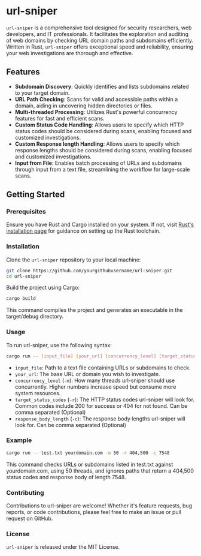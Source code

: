 # url-sniper

`url-sniper` is a comprehensive tool designed for security researchers, web developers, and IT professionals. It facilitates the exploration and auditing of web domains by checking URL domain paths and subdomains efficiently. Written in Rust, `url-sniper` offers exceptional speed and reliability, ensuring your web investigations are thorough and effective.

## Features

- **Subdomain Discovery**: Quickly identifies and lists subdomains related to your target domain.
- **URL Path Checking**: Scans for valid and accessible paths within a domain, aiding in uncovering hidden directories or files.
- **Multi-threaded Processing**: Utilizes Rust's powerful concurrency features for fast and efficient scans.
- **Custom Status Code Handling**: Allows users to specify which HTTP status codes should be considered during scans, enabling focused and customized investigations.
- **Custom Response length Handling**: Allows users to specify which response lengths should be considered during scans, enabling focused and customized investigations.
- **Input from File**: Enables batch processing of URLs and subdomains through input from a text file, streamlining the workflow for large-scale scans.

## Getting Started

### Prerequisites

Ensure you have Rust and Cargo installed on your system. If not, visit [Rust's installation page](https://www.rust-lang.org/tools/install) for guidance on setting up the Rust toolchain.

### Installation

Clone the `url-sniper` repository to your local machine:

```bash
git clone https://github.com/yourgithubusername/url-sniper.git
cd url-sniper
```
Build the project using Cargo:
```bash
cargo build
```
This command compiles the project and generates an executable in the target/debug directory.

### Usage
To run url-sniper, use the following syntax:
```bash
cargo run -- [input_file] [your_url] [concurrency_level] [target_status_codes] [response_body_length]
```
- `input_file`: Path to a text file containing URLs or subdomains to check.
- `your_url`: The base URL or domain you wish to investigate.
- `concurrency_level` (`-m`): How many threads url-sniper should use concurrently. Higher numbers increase speed but consume more system resources.
- `target_status_codes` (`-r`): The HTTP status codes url-sniper will look for. Common codes include 200 for success or 404 for not found. Can be comma separated (Optional)
- `response_body_length` (`-c`): The response body lengths url-sniper will look for. Can be comma separated (Optional)
### Example
```bash
cargo run -- test.txt yourdomain.com -m 50 -r 404,500 -c 7548 
```
This command checks URLs or subdomains listed in test.txt against yourdomain.com, using 50 threads, and ignores paths that return a 404,500 status codes and response body of length 7548.

### Contributing
Contributions to url-sniper are welcome! Whether it's feature requests, bug reports, or code contributions, please feel free to make an issue or pull request on GitHub.
### License
`url-sniper` is released under the MIT License.

